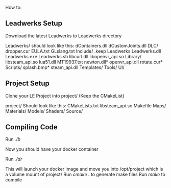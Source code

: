 
How to:


## Leadwerks Setup
Download the latest Leadwerks to Leadwerks directory


Leadwerks/ should look like this:
	dContainers.dll
	dCustomJoints.dll
	DLC/
	dropper.cur
	EULA.txt
	GLslang.txt
	Include/
	.keep
	Leadwerks
	Leadwerks.dll
	Leadwerks.exe
	Leadwerks.sh
	libcurl.dll
	libopenvr_api.so
	Library/
	libsteam_api.so
	lua51.dll
	MT19937.txt
	newton.dll*
	openvr_api.dll
	rotate.cur*
	Scripts/
	splash.bmp*
	steam_api.dll
	Templates/
	Tools/
	UI/


## Project Setup
Clone your LE Project into project/ (Keep the CMakeList)

project/ Should look like this:
	CMakeLists.txt
	libsteam_api.so
	Makefile
	Maps/
	Materials/
	Models/
	Shaders/
	Source/


## Compiling Code
Run *./b*

Now you should have your docker container

Run *./dr*

This will launch your docker image and move you into /opt/project which is a volume mount of project/
Run *cmake .* to generate make files
Run *make* to compile

